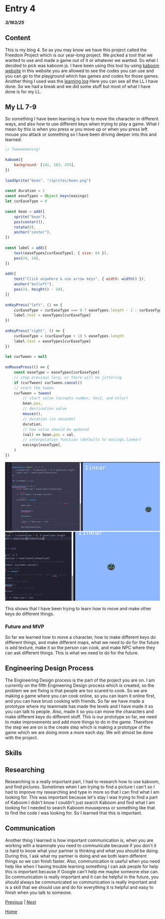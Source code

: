 # Entry 4
##### 3/163/25

## Content 
This is my blog 4. So as you may know we have this project called the Freedom Project which is our year-long project. We picked a tool that we wanted to use and made a game out of it or whatever we wanted. So what I decided to pick was kaboom js. I have been using this tool by using [kaboom website](https://kaboomjs.com/) in this website you are allowed to see the codes you can use and you can go to the playground which has games and codes for those games. Another thing I used was the [learning log](../tool/learning-log.md) Here you can see all the LL I have done. So we had a break and we did some stuff but most of what I have done is for my LL.

## My LL 7-9
So something I have been learning is how to move the character in different ways, and also how to use different keys when trying to play a game. What I mean by this is when you press w you move up or when you press left mouse you attack or something so I have been driving deeper into this and learned:
`````js
// Tweeeeeening!

kaboom({
	background: [141, 183, 255],
})

loadSprite("bean", "/sprites/bean.png")

const duration = 1
const easeTypes = Object.keys(easings)
let curEaseType = 0

const bean = add([
	sprite("bean"),
	pos(center()),
	rotate(0),
	anchor("center"),
])

const label = add([
	text(easeTypes[curEaseType], { size: 64 }),
	pos(24, 24),
])

add([
	text("Click anywhere & use arrow keys", { width: width() }),
	anchor("botleft"),
	pos(24, height() - 24),
])

onKeyPress("left", () => {
	curEaseType = curEaseType === 0 ? easeTypes.length - 1 : curEaseType - 1
	label.text = easeTypes[curEaseType]
})

onKeyPress("right", () => {
	curEaseType = (curEaseType + 1) % easeTypes.length
	label.text = easeTypes[curEaseType]
})

let curTween = null

onMousePress(() => {
	const easeType = easeTypes[curEaseType]
	// stop previous lerp, or there will be jittering
	if (curTween) curTween.cancel()
	// start the tween
	curTween = tween(
		// start value (accepts number, Vec2, and Color)
		bean.pos,
		// destination value
		mouses(),
		// duration (in seconds)
		duration,
		// how value should be updated
		(val) => bean.pos = val,
		// interpolation function (defaults to easings.linear)
		easings[easeType],
	)
})
`````

![](../tool/Screenshot_8-3-2025_191636_kaboomjs.com.jpeg)
![](../tool/Screenshot_8-3-2025_191659_kaboomjs.com.jpeg)

This shows that I have been trying to learn how to move and make other keys do different things. 


### Future and MVP

So far we learned how to move a character, how to make different keys do different things, and make different maps, what we need to do for the future is add texture, make it so the person can cook, and make NPC where they can ask different things. This is what we need to do for the future. 

## Engineering Design Process
The Engineering Design process is the part of the project you are on. I am currently on the fifth Engineering Design process which is created, so the problem we are fixing is that people are too scared to cook. So we are making a game where you can cook online, so you can learn it online first, and you can have brust cooking with friends. So far we have made a prototype where my teammate has made the levels and I have made it so you can talk to people. Also, made it so you can move the characters and make different keys do different stuff. This is our prototype so far, we need to make improvements and add more things to do in the game. Therefore the step we are on is the create step which is making a prototype of the game which we are doing more a more each day. We will almost be done with the project. 

## Skills 

## Researching
Researching is a really important part, I had to research how to use kaboom, and find pictures. Sometimes when I am trying to find a picture I can't so I had to improve my researching and type in more so that I can find what I am looking for. This was important because let's stay I was trying to find a part of Kaboom I didn't know I couldn't just search Kaboom and find what I am looking for I needed to search Kaboom mousepress or something like that to find the code I was looking for. So I learned that this is important.

## Communication 
Another thing I learned is how important communication is, when you are working with a teammate you need to communicate because if you don't it is hard to know what your partner is thinking and what you should be doing. During this, I ask what my partner is doing and we both learn different things so we can finish faster. Also, communication is useful when you need help like when I having trouble learning something I can ask people for help this is important because if Google can't help me maybe someone else can. So communication is really important and it can be helpful in the future, you should always be communicated so communication is really important and is a skill that we should use and do for everything it is helpful and easy to finish when you talk to someone.





[Previous](entry03.md) | [Next](entry05.md)

[Home](../README.md)
